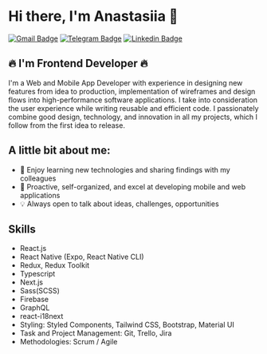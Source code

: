 <!--
**Anastasiia-Svintsova/Anastasiia-Svintsova** is a ✨ _special_ ✨ repository because its `README.md` (this file) appears on your GitHub profile.

Here are some ideas to get you started:

- 🔭 I’m currently working on ...
- 🌱 I’m currently learning ...
- 👯 I’m looking to collaborate on ...
- 🤔 I’m looking for help with ...
- 💬 Ask me about ...
- 📫 How to reach me: ...
- 😄 Pronouns: ...
- ⚡ Fun fact: ...
-->

# Hi there, I'm Anastasiia 👋

[![Gmail Badge](https://img.shields.io/badge/-svintsova.nastya@gmail.com-c14438?style=flat&logo=Gmail&logoColor=white&link=mailto:svintsova.nastya@gmail.com)](mailto:svintsova.nastya@gmail.com)
[![Telegram Badge](https://img.shields.io/badge/-@sv__anastasiia-0088cc?style=flat&logo=telegram&labelColor=0088cc&link=https://t.me/sv_anastasiia)](https://t.me/sv_anastasiia)
[![Linkedin Badge](https://img.shields.io/badge/-anastasiia--svintsova-blue?style=flat&logo=linkedin&labelColor=blue&link=https://www.linkedin.com/in/anastasiia-svintsova-510a33172/)](https://www.linkedin.com/in/anastasiia-svintsova-510a33172/)

##  🔥 I'm Frontend Developer 🔥

I'm a Web and Mobile App Developer with experience in designing new features from idea to production, implementation of wireframes and design flows into high-performance software applications. I take into consideration the user experience while writing reusable and efficient code. I passionately combine good design, technology, and innovation in all my projects, which I follow from the first idea to release.

## A little bit about me:

- 🌸 Enjoy learning new technologies and sharing findings with my colleagues
- 💪 Proactive, self-organized, and excel at developing mobile and web applications
- 💡 Always open to talk about ideas, challenges, opportunities

## Skills
* React.js
* React Native (Expo, React Native CLI)
* Redux, Redux Toolkit
* Typescript
* Next.js
* Sass(SCSS)
* Firebase
* GraphQL
* react-i18next
* Styling: Styled Components, Tailwind CSS, Bootstrap, Material UI
* Task and Project Management: Git, Trello, Jira
* Methodologies: Scrum / Agile




